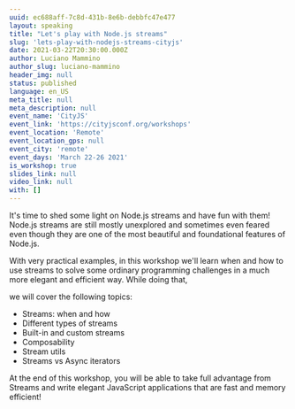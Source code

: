 ```yaml
---
uuid: ec688aff-7c8d-431b-8e6b-debbfc47e477
layout: speaking
title: "Let's play with Node.js streams"
slug: 'lets-play-with-nodejs-streams-cityjs'
date: 2021-03-22T20:30:00.000Z
author: Luciano Mammino
author_slug: luciano-mammino
header_img: null
status: published
language: en_US
meta_title: null
meta_description: null
event_name: 'CityJS'
event_link: 'https://cityjsconf.org/workshops'
event_location: 'Remote'
event_location_gps: null
event_city: 'remote'
event_days: 'March 22-26 2021'
is_workshop: true
slides_link: null
video_link: null
with: []
---
```


It's time to shed some light on Node.js streams and have fun with them! Node.js streams are still mostly unexplored and sometimes even feared even though they are one of the most beautiful and foundational features of Node.js.

With very practical examples, in this workshop we'll learn when and how to use streams to solve some ordinary programming challenges in a much more elegant and efficient way. While doing that,

we will cover the following topics:

- Streams: when and how
- Different types of streams
- Built-in and custom streams
- Composability
- Stream utils
- Streams vs Async iterators

At the end of this workshop, you will be able to take full advantage from Streams and write elegant JavaScript applications that are fast and memory efficient!
